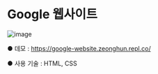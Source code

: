 # Google 웹사이트

![image](https://user-images.githubusercontent.com/115923975/198532651-907042c1-d201-4412-9106-8eefb597d549.png)

● 데모 : https://google-website.zeonghun.repl.co/

● 사용 기술 : HTML, CSS
